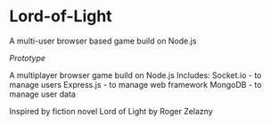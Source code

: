 # Lord-of-Light
A multi-user browser based game build on Node.js

*Prototype*

A multiplayer browser game build on Node.js
Includes:
Socket.io - to manage users
Express.js - to manage web framework
MongoDB - to manage user data

Inspired by fiction novel Lord of Light by Roger Zelazny


